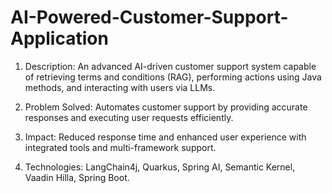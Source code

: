# AI-Powered-Customer-Support-Application
1) Description: An advanced AI-driven customer support system capable of retrieving terms and conditions (RAG), performing actions using Java methods, and interacting with users via LLMs.

2) Problem Solved: Automates customer support by providing accurate responses and executing user requests efficiently.

3) Impact: Reduced response time and enhanced user experience with integrated tools and multi-framework support.

4) Technologies: LangChain4j, Quarkus, Spring AI, Semantic Kernel, Vaadin Hilla, Spring Boot.
